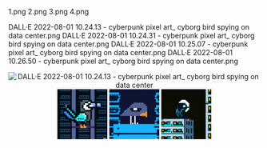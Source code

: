 1.png
2.png
3.png
4.png

DALL·E 2022-08-01 10.24.13 - cyberpunk pixel art_ cyborg bird spying on data center.png
DALL·E 2022-08-01 10.24.31 - cyberpunk pixel art_ cyborg bird spying on data center.png
DALL·E 2022-08-01 10.25.07 - cyberpunk pixel art_ cyborg bird spying on data center.png
DALL·E 2022-08-01 10.26.50 - cyberpunk pixel art_ cyborg bird spying on data center.png

<p align="center" width="100%">
<img src="images/DALL·E 2022-08-01 10.24.13 - cyberpunk pixel art_ cyborg bird spying on data center.png"
     alt="DALL·E 2022-08-01 10.24.13 - cyberpunk pixel art_ cyborg bird spying on data center"
     title="DALL·E 2022-08-01 10.24.13 - cyberpunk pixel art_ cyborg bird spying on data center"
     height=100>
<img src="images/2.png"
     alt="DALL·E 2022-08-01 10.24.31 - cyberpunk pixel art_ cyborg bird spying on data center"
     title="DALL·E 2022-08-01 10.24.31 - cyberpunk pixel art_ cyborg bird spying on data center"
     height=100>
<img src="images/3.png"
     alt="DALL·E 2022-08-01 10.25.07 - cyberpunk pixel art_ cyborg bird spying on data center"
     title="DALL·E 2022-08-01 10.25.07 - cyberpunk pixel art_ cyborg bird spying on data center"
     height=100>
<img src="images/4.png"
     alt="DALL·E 2022-08-01 10.26.50 - cyberpunk pixel art_ cyborg bird spying on data center"
     title="DALL·E 2022-08-01 10.26.50 - cyberpunk pixel art_ cyborg bird spying on data center"
     height=100>
</p>
